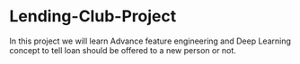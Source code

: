 # Lending-Club-Project
In this project we will learn Advance feature engineering and Deep Learning concept to tell loan should be offered to a new person or not.
